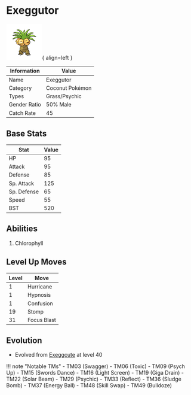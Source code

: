 # Exeggutor

![Exeggutor](../images/pokemon/103.png){ align=left }

| Information | Value |
|------------|--------|
| Name | Exeggutor |
| Category | Coconut Pokémon |
| Types | Grass/Psychic |
| Gender Ratio | 50% Male |
| Catch Rate | 45 |

## Base Stats

| Stat | Value |
|------|-------|
| HP | 95 |
| Attack | 95 |
| Defense | 85 |
| Sp. Attack | 125 |
| Sp. Defense | 65 |
| Speed | 55 |
| BST | 520 |

## Abilities
1. Chlorophyll

## Level Up Moves
| Level | Move |
|-------|------|
| 1 | Hurricane |
| 1 | Hypnosis |
| 1 | Confusion |
| 19 | Stomp |
| 31 | Focus Blast |

## Evolution
- Evolved from [Exeggcute](102-exeggcute.md) at level 40

!!! note "Notable TMs"
    - TM03 (Swagger)
    - TM06 (Toxic)
    - TM09 (Psych Up)
    - TM15 (Swords Dance)
    - TM16 (Light Screen)
    - TM19 (Giga Drain)
    - TM22 (Solar Beam)
    - TM29 (Psychic)
    - TM33 (Reflect)
    - TM36 (Sludge Bomb)
    - TM37 (Energy Ball)
    - TM48 (Skill Swap)
    - TM49 (Bulldoze)
